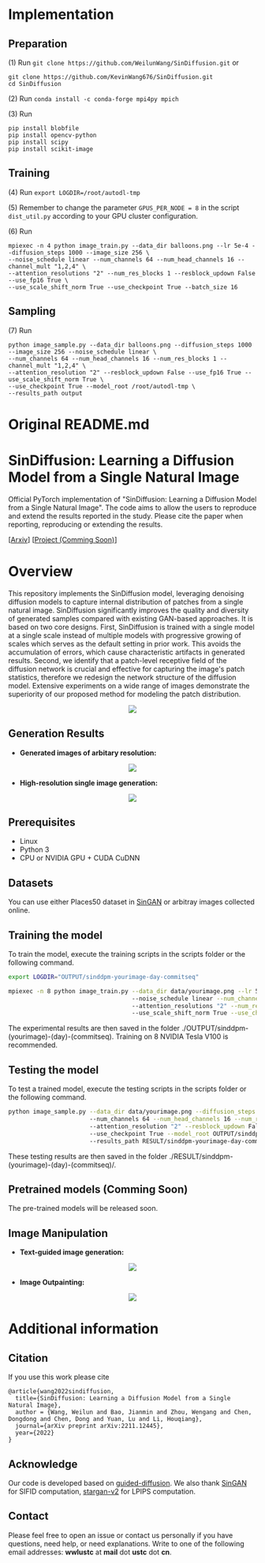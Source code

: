 # Implementation

## Preparation
(1) Run `git clone https://github.com/WeilunWang/SinDiffusion.git` or
```
git clone https://github.com/KevinWang676/SinDiffusion.git
cd SinDiffusion
```
(2) Run `conda install -c conda-forge mpi4py mpich`

(3) Run
```
pip install blobfile
pip install opencv-python
pip install scipy
pip install scikit-image
```

## Training
(4) Run `export LOGDIR=/root/autodl-tmp`

(5) Remember to change the parameter `GPUS_PER_NODE = 8` in the script `dist_util.py` according to your GPU cluster configuration.

(6) Run
```
mpiexec -n 4 python image_train.py --data_dir balloons.png --lr 5e-4 --diffusion_steps 1000 --image_size 256 \
--noise_schedule linear --num_channels 64 --num_head_channels 16 --channel_mult "1,2,4" \
--attention_resolutions "2" --num_res_blocks 1 --resblock_updown False --use_fp16 True \
--use_scale_shift_norm True --use_checkpoint True --batch_size 16
```

## Sampling
(7) Run
```
python image_sample.py --data_dir balloons.png --diffusion_steps 1000 --image_size 256 --noise_schedule linear \
--num_channels 64 --num_head_channels 16 --num_res_blocks 1 --channel_mult "1,2,4" \
--attention_resolution "2" --resblock_updown False --use_fp16 True --use_scale_shift_norm True \
--use_checkpoint True --model_root /root/autodl-tmp \
--results_path output
```

# Original README.md

# SinDiffusion: Learning a Diffusion Model from a Single Natural Image

Official PyTorch implementation of "SinDiffusion: Learning a Diffusion Model from a Single Natural Image".
The code aims to allow the users to reproduce and extend the results reported in the study. Please cite the paper when reporting, reproducing or extending the results.

[[Arxiv](https://arxiv.org/abs/2211.12445)] [[Project (Comming Soon)]()]

# Overview

This repository implements the SinDiffusion model, leveraging denoising diffusion models to capture internal distribution of patches from a single natural image. 
SinDiffusion significantly improves the quality and diversity of generated samples compared with existing GAN-based approaches. 
It is based on two core designs. 
First, SinDiffusion is trained with a single model at a single scale instead of multiple models with progressive growing of scales which serves as the default setting in prior work. 
This avoids the accumulation of errors, which cause characteristic artifacts in generated results.
Second, we identify that a patch-level receptive field of the diffusion network is crucial and effective for capturing the image's patch statistics, therefore we redesign the network structure of the diffusion model.
Extensive experiments on a wide range of images demonstrate the superiority of our proposed method for modeling the patch distribution.

<p align="center">
<img src="assets/teaser.png" >
</p>

## Generation Results
* **Generated images of arbitary resolution:**
<p align='center'>  
  <img src='assets/diverse.png'/>
</p>

* **High-resolution single image generation:**
<p align='center'>  
  <img src='assets/highres.png'/>
</p>

## Prerequisites
- Linux
- Python 3
- CPU or NVIDIA GPU + CUDA CuDNN

## Datasets
You can use either Places50 dataset in [SinGAN](https://github.com/tamarott/SinGAN) or arbitray images collected online.

## Training the model
To train the model, execute the training scripts in the scripts folder or the following command. 
```bash
export LOGDIR="OUTPUT/sinddpm-yourimage-day-commitseq"

mpiexec -n 8 python image_train.py --data_dir data/yourimage.png --lr 5e-4 --diffusion_steps 1000 --image_size 256
                                   --noise_schedule linear --num_channels 64 --num_head_channels 16 --channel_mult "1,2,4" 
                                   --attention_resolutions "2" --num_res_blocks 1 --resblock_updown False --use_fp16 True 
                                   --use_scale_shift_norm True --use_checkpoint True --batch_size 16
```
The experimental results are then saved in the folder ./OUTPUT/sinddpm-(yourimage)-(day)-(commitseq).
Training on 8 NVIDIA Tesla V100 is recommended. 

## Testing the model
To test a trained model, execute the testing scripts in the scripts folder or the following command. 
```bash
python image_sample.py --data_dir data/yourimage.png --diffusion_steps 1000 --image_size 256 --noise_schedule linear
                       --num_channels 64 --num_head_channels 16 --num_res_blocks 1 --channel_mult "1,2,4"
                       --attention_resolution "2" --resblock_updown False --use_fp16 True --use_scale_shift_norm True 
                       --use_checkpoint True --model_root OUTPUT/sinddpm-yourimage-day-commitseq 
                       --results_path RESULT/sinddpm-yourimage-day-commitseq/
```
These testing results are then saved in the folder ./RESULT/sinddpm-(yourimage)-(day)-(commitseq)/.

## Pretrained models (Comming Soon)
The pre-trained models will be released soon.

## Image Manipulation
* **Text-guided image generation:**
<p align='center'>  
  <img src='assets/text-guided.png'/>
</p>

* **Image Outpainting:**
<p align='center'>  
  <img src='assets/outpainting.png'/>
</p>

# Additional information

## Citation
If you use this work please cite
```
@article{wang2022sindiffusion,
  title={SinDiffusion: Learning a Diffusion Model from a Single Natural Image},
  author = {Wang, Weilun and Bao, Jianmin and Zhou, Wengang and Chen, Dongdong and Chen, Dong and Yuan, Lu and Li, Houqiang},
  journal={arXiv preprint arXiv:2211.12445},
  year={2022}
}
```

## Acknowledge
Our code is developed based on [guided-diffusion](https://github.com/openai/guided-diffusion). We also thank [SinGAN](https://github.com/tamarott/SinGAN) for SIFID computation, [stargan-v2](https://github.com/clovaai/stargan-v2) for LPIPS computation.

## Contact
Please feel free to open an issue or contact us personally if you have questions, need help, or need explanations.
Write to one of the following email addresses: **wwlustc** at **mail** dot **ustc** dot **cn**.
